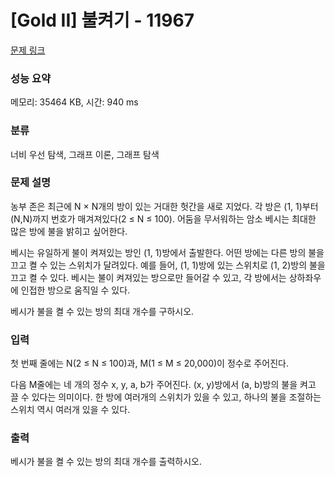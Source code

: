 # [Gold II] 불켜기 - 11967 

[문제 링크](https://www.acmicpc.net/problem/11967) 

### 성능 요약

메모리: 35464 KB, 시간: 940 ms

### 분류

너비 우선 탐색, 그래프 이론, 그래프 탐색

### 문제 설명

<p>농부 존은 최근에 N × N개의 방이 있는 거대한 헛간을 새로 지었다. 각 방은 (1, 1)부터 (N,N)까지 번호가 매겨져있다(2 ≤ N ≤ 100). 어둠을 무서워하는 암소 베시는 최대한 많은 방에 불을 밝히고 싶어한다.</p>

<p>베시는 유일하게 불이 켜져있는 방인 (1, 1)방에서 출발한다. 어떤 방에는 다른 방의 불을 끄고 켤 수 있는 스위치가 달려있다. 예를 들어, (1, 1)방에 있는 스위치로 (1, 2)방의 불을 끄고 켤 수 있다. 베시는 불이 켜져있는 방으로만 들어갈 수 있고, 각 방에서는 상하좌우에 인접한 방으로 움직일 수 있다. </p>

<p>베시가 불을 켤 수 있는 방의 최대 개수를 구하시오.</p>

### 입력 

 <p>첫 번째 줄에는 N(2 ≤ N ≤ 100)과, M(1 ≤ M ≤ 20,000)이 정수로 주어진다.</p>

<p>다음 M줄에는 네 개의 정수 x, y, a, b가 주어진다. (x, y)방에서 (a, b)방의 불을 켜고 끌 수 있다는 의미이다. 한 방에 여러개의 스위치가 있을 수 있고, 하나의 불을 조절하는 스위치 역시 여러개 있을 수 있다. </p>

### 출력 

 <p>베시가 불을 켤 수 있는 방의 최대 개수를 출력하시오.</p>


